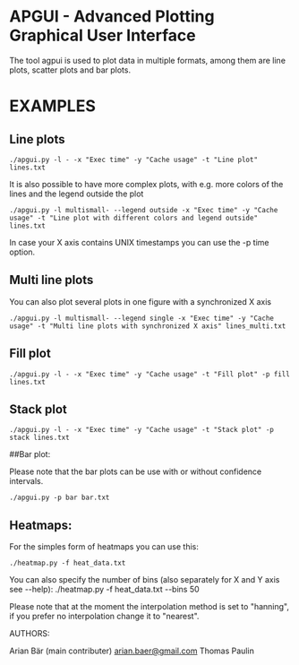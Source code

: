 APGUI  - Advanced Plotting Graphical User Interface
===================================================

The tool agpui is used to plot data in multiple formats, among them are line plots, scatter plots and bar plots.

EXAMPLES
========

## Line plots

	./apgui.py -l - -x "Exec time" -y "Cache usage" -t "Line plot" lines.txt

It is also possible to have more complex plots, with e.g. more colors of the lines and the legend outside the plot

	./apgui.py -l multismall- --legend outside -x "Exec time" -y "Cache usage" -t "Line plot with different colors and legend outside" lines.txt	

In case your X axis contains UNIX timestamps you can use the -p time option.


## Multi line plots

You can also plot several plots in one figure with a synchronized X axis

	./apgui.py -l multismall- --legend single -x "Exec time" -y "Cache usage" -t "Multi line plots with synchronized X axis" lines_multi.txt	



## Fill plot
	./apgui.py -l - -x "Exec time" -y "Cache usage" -t "Fill plot" -p fill lines.txt


## Stack plot
	./apgui.py -l - -x "Exec time" -y "Cache usage" -t "Stack plot" -p stack lines.txt


##Bar plot:

Please note that the bar plots can be use with or without confidence intervals.

	./apgui.py -p bar bar.txt


## Heatmaps:

For the simples form of heatmaps you can use this:

	./heatmap.py -f heat_data.txt

You can also specify the number of bins (also separately for X and Y axis see --help):
	./heatmap.py -f heat_data.txt --bins 50

Please note that at the moment the interpolation method is set to "hanning", if you prefer no interpolation change it to "nearest".


AUTHORS:

Arian Bär (main contributer) arian.baer@gmail.com 
Thomas Paulin
